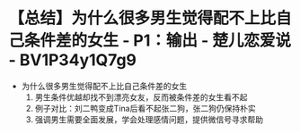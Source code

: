 # 【总结】为什么很多男生觉得配不上比自己条件差的女生 - P1：输出 - 楚儿恋爱说 - BV1P34y1Q7g9

-   为什么很多男生觉得配不上比自己条件差的女生
    1.  男生条件优越却找不到漂亮女友，反而被条件差的女生看不起
    2.  例子对比：刘二鸭变成Tina后看不起张二狗，张二狗仍保持朴实
    3.  强调男生需要全面发展，学会处理感情问题，提供微信号寻求帮助